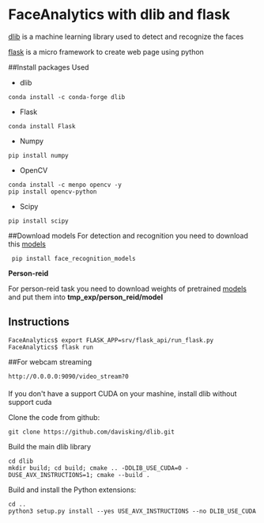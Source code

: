 # FaceAnalytics with dlib and flask
[dlib](http://dlib.net/) is a machine learning library used to detect and recognize the faces

[flask](http://flask.pocoo.org/) is a micro framework to create web page using python

##Install packages Used
* dlib
```
conda install -c conda-forge dlib
```


* Flask
```
conda install Flask
```

* Numpy
```
pip install numpy
```

* OpenCV
```
conda install -c menpo opencv -y
pip install opencv-python
```

* Scipy
```
pip install scipy
```

##Download models
For detection and recognition you need to download this [models](https://drive.google.com/drive/folders/1PO1zneiefNjcNdf9PZz-2Y2a7ns8umxe?usp=sharing)
```
 pip install face_recognition_models
```

<b> Person-reid </b>

For person-reid task you need to download weights of pretrained [models](https://drive.google.com/drive/folders/1F09uLEfc_QeAUHkw22BDFsPWjsLyrG6Q?usp=sharing) 
and put them into <b> tmp_exp/person_reid/model  </b>

## Instructions
```
FaceAnalytics$ export FLASK_APP=srv/flask_api/run_flask.py
FaceAnalytics$ flask run
```
##For webcam streaming
```
http://0.0.0.0:9090/video_stream?0
```

#### 
If you don't have a support CUDA on your mashine, install dlib without support cuda

Clone the code from github:
```
git clone https://github.com/davisking/dlib.git
```
Build the main dlib library
```
cd dlib
mkdir build; cd build; cmake .. -DDLIB_USE_CUDA=0 -DUSE_AVX_INSTRUCTIONS=1; cmake --build .
```
Build and install the Python extensions:
```
cd ..
python3 setup.py install --yes USE_AVX_INSTRUCTIONS --no DLIB_USE_CUDA
```
